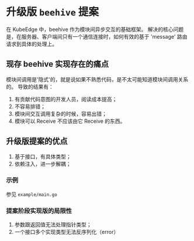 # 升级版 `beehive` 提案

在 KubeEdge 中，beehive 作为模块间异步交互的基础框架。
解决的核心问题是，在服务器、客户端间只有一个通信连接时，如何有效的基于 'message'
路由请求到具体的处理上。


## 现存 beehive 实现存在的痛点

模块间调用是'隐式'的，就是说如果不熟悉代码，是不太可能知道模块间调用关系的。
导致的结果有：
1. 有贡献代码意图的开发人员，阅读成本提高；
2. 不容易排错；
3. 模块间交互调用复杂的时候，容易出错；
4. 模块可以 Receive 不应该由它 Receive 的东西。


## 升级版提案的优点

1. 基于接口，有具体类型；
2. 依赖注入，进一步解耦；


### 示例

参见 `example/main.go`


### 提案阶段实现版的局限性

1. 参数跟返回值无法处理指针类型；
2. 一个接口多个实现类型无法反序列化（error）
